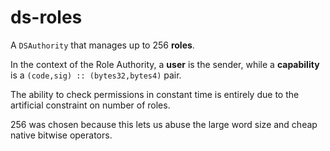 ds-roles
===

A `DSAuthority` that manages up to 256 **roles**.

In the context of the Role Authority, a **user** is the sender, while a **capability** is a `(code,sig) :: (bytes32,bytes4)` pair.

The ability to check permissions in constant time is entirely due to the artificial constraint on number of roles.

256 was chosen because this lets us abuse the large word size and cheap native bitwise operators.

